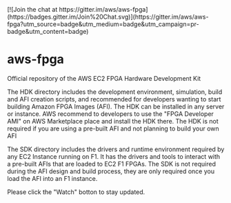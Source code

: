<span style="display: inline-block;">
[![Join the chat at https://gitter.im/aws/aws-fpga](https://badges.gitter.im/Join%20Chat.svg)](https://gitter.im/aws/aws-fpga?utm_source=badge&utm_medium=badge&utm_campaign=pr-badge&utm_content=badge)

# aws-fpga
Official repository of the AWS EC2 FPGA Hardware Development Kit

The HDK directory includes the development environment, simulation, build and AFI creation scripts, and recommended for developers wanting to start building Amazon FPGA Images (AFI).  The HDK can be installed in any server or instance. AWS recommend to developers to use the "FPGA Developer AMI" on AWS Marketplace place and install the HDK there. The HDK is not required if you are using a pre-built AFI and not planning to build your own AFI

The SDK directory includes the drivers and runtime environment required by any EC2 Instance running on F1. It has the drivers and tools to interact with a pre-built AFIs that are loaded to EC2 F1 FPGAs. The SDK is not required during the AFI design and build process, they are only required once you load the AFI into an F1 instance.

Please click the "Watch" botton to stay updated.


